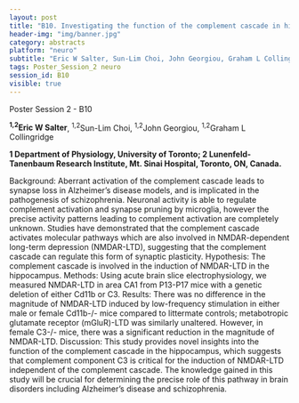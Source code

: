 ```yaml
---
layout: post
title: "B10. Investigating the function of the complement cascade in hippocampal synaptic plasticity"
header-img: "img/banner.jpg"
category: abstracts
platform: "neuro"
subtitle: "Eric W Salter, Sun-Lim Choi, John Georgiou, Graham L Collingridge"
tags: Poster_Session_2 neuro
session_id: B10
visible: true
---
```

Poster Session 2 - B10

**<sup>1,2</sup>Eric W Salter**, <sup>1,2</sup>Sun-Lim Choi, <sup>1,2</sup>John Georgiou, <sup>1,2</sup>Graham L Collingridge

__1 Department of Physiology, University of Toronto; 2 Lunenfeld-Tanenbaum Research Institute, Mt. Sinai Hospital, Toronto, ON, Canada.__

Background: Aberrant activation of the complement cascade leads to synapse loss in Alzheimer’s disease models, and is implicated in the pathogenesis of schizophrenia. Neuronal activity is able to regulate complement activation and synapse pruning by microglia, however the precise activity patterns leading to complement activation are completely unknown. Studies have demonstrated that the complement cascade activates molecular pathways which are also involved in NMDAR-dependent long-term depression (NMDAR-LTD), suggesting that the complement cascade can regulate this form of synaptic plasticity. Hypothesis: The complement cascade is involved in the induction of NMDAR-LTD in the hippocampus. Methods: Using acute brain slice electrophysiology, we measured NMDAR-LTD in area CA1 from P13-P17 mice with a genetic deletion of either Cd11b or C3. Results: There was no difference in the magnitude of NMDAR-LTD induced by low-frequency stimulation in either male or female Cd11b-/- mice compared to littermate controls; metabotropic glutamate receptor (mGluR)-LTD was similarly unaltered. However, in female C3-/- mice, there was a significant reduction in the magnitude of NMDAR-LTD. Discussion: This study provides novel insights into the function of the complement cascade in the hippocampus, which suggests that complement component C3 is critical for the induction of NMDAR-LTD independent of the complement cascade. The knowledge gained in this study will be crucial for determining the precise role of this pathway in brain disorders including Alzheimer’s disease and schizophrenia.
